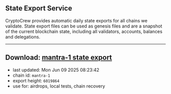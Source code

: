 ## State Export Service
CryptoCrew provides automatic daily state exports for all chains we validate. State export files can be used as genesis files and are a snapshot of the current blockchain state, including all validators, accounts, balances and delegations.

---
**Download: [mantra-1 state export](https://dl-eu2.ccvalidators.com/SERVICE/mantrachain/mantra-1_export_6019864.json)**
---

- last updated: Mon Jun 09 2025 08:23:42
- chain id: `mantra-1`
- export height: `6019864`
- use for: airdrops, local tests, chain recovery
